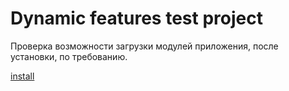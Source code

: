 # Dynamic features test project

Проверка возможности загрузки модулей приложения, после установки, по требованию.

[install](https://play.google.com/store/apps/details?id=ru.korsander.ondemandloadingtest)